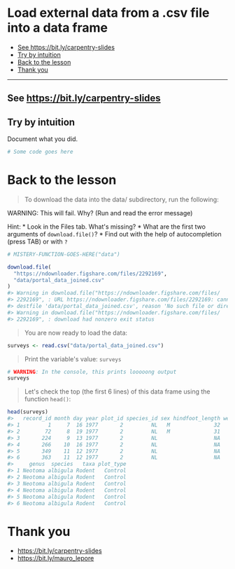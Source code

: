 Load external data from a .csv file into a data frame
================

-   [See <https://bit.ly/carpentry-slides>](#see-httpsbit.lycarpentry-slides)
-   [Try by intuition](#try-by-intuition)
-   [Back to the lesson](#back-to-the-lesson)
-   [Thank you](#thank-you)

------------------------------------------------------------------------

See <https://bit.ly/carpentry-slides>
-------------------------------------

Try by intuition
----------------

Document what you did.

``` r
# Some code goes here
```

Back to the lesson
==================

> To download the data into the data/ subdirectory, run the following:

WARNING: This will fail. Why? (Run and read the error message)

Hint: \* Look in the Files tab. What's missing? \* What are the first two arguments of `download.file()`? \* Find out with the help of autocompletion (press TAB) or with `?`

``` r
# MISTERY-FUNCTION-GOES-HERE("data")

download.file(
  "https://ndownloader.figshare.com/files/2292169",
  "data/portal_data_joined.csv"
)
#> Warning in download.file("https://ndownloader.figshare.com/files/
#> 2292169", : URL https://ndownloader.figshare.com/files/2292169: cannot open
#> destfile 'data/portal_data_joined.csv', reason 'No such file or directory'
#> Warning in download.file("https://ndownloader.figshare.com/files/
#> 2292169", : download had nonzero exit status
```

> You are now ready to load the data:

``` r
surveys <- read.csv("data/portal_data_joined.csv")
```

> Print the variable's value: `surveys`

``` r
# WARNING: In the console, this prints looooong output
surveys
```

> Let's check the top (the first 6 lines) of this data frame using the function `head()`:

``` r
head(surveys)
#>   record_id month day year plot_id species_id sex hindfoot_length weight
#> 1         1     7  16 1977       2         NL   M              32     NA
#> 2        72     8  19 1977       2         NL   M              31     NA
#> 3       224     9  13 1977       2         NL                  NA     NA
#> 4       266    10  16 1977       2         NL                  NA     NA
#> 5       349    11  12 1977       2         NL                  NA     NA
#> 6       363    11  12 1977       2         NL                  NA     NA
#>     genus  species   taxa plot_type
#> 1 Neotoma albigula Rodent   Control
#> 2 Neotoma albigula Rodent   Control
#> 3 Neotoma albigula Rodent   Control
#> 4 Neotoma albigula Rodent   Control
#> 5 Neotoma albigula Rodent   Control
#> 6 Neotoma albigula Rodent   Control
```

Thank you
=========

-   <https://bit.ly/carpentry-slides>
-   <https://bit.ly/mauro_lepore>
